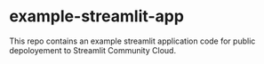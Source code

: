 # example-streamlit-app
This repo contains an example streamlit application code for public depoloyement to Streamlit Community Cloud.

